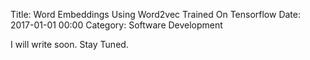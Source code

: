 Title: Word Embeddings Using Word2vec Trained On Tensorflow
Date: 2017-01-01 00:00
Category: Software Development


I will write soon. Stay Tuned.
